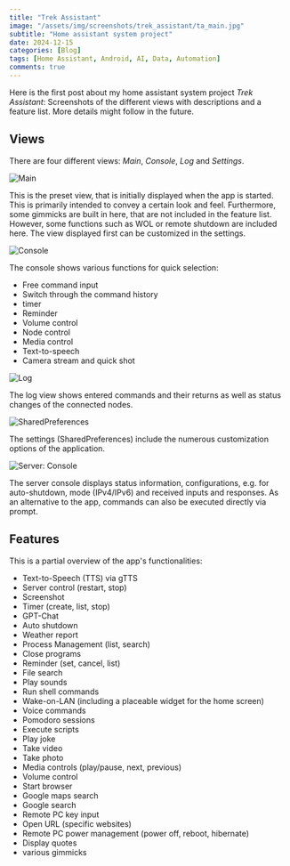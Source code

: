 ```yaml
---
title: "Trek Assistant"
image: "/assets/img/screenshots/trek_assistant/ta_main.jpg"
subtitle: "Home assistant system project"
date: 2024-12-15
categories: [Blog]
tags: [Home Assistant, Android, AI, Data, Automation]
comments: true
---
```


Here is the first post about my home assistant system project *Trek Assistant*: Screenshots of the different views with descriptions and a feature list. More details might follow in the future.

## Views

There are four different views: *Main*, *Console*, *Log* and *Settings*.

![Main](/assets/img/screenshots/trek_assistant/ta_main.jpg)

This is the preset view, that is initially displayed when the app is started. This is primarily intended to convey a certain look and feel. Furthermore, some gimmicks are built in here, that are not included in the feature list. However, some functions such as WOL or remote shutdown are included here. The view displayed first can be customized in the settings.

![Console](/assets/img/screenshots/trek_assistant/ta_console.jpg)

The console shows various functions for quick selection:

- Free command input
- Switch through the command history
- timer
- Reminder
- Volume control
- Node control
- Media control
- Text-to-speech
- Camera stream and quick shot

![Log](/assets/img/screenshots/trek_assistant/ta_log.jpg)

The log view shows entered commands and their returns as well as status changes of the connected nodes.

![SharedPreferences](/assets/img/screenshots/trek_assistant/ta_prefs.jpg)

The settings (SharedPreferences) include the numerous customization options of the application.

![Server: Console](/assets/img/screenshots/trek_assistant/ta_server.png)

The server console displays status information, configurations, e.g. for auto-shutdown, mode (IPv4/IPv6) and received inputs and responses. As an alternative to the app, commands can also be executed directly via prompt.

## Features

This is a partial overview of the app's functionalities:

- Text-to-Speech (TTS) via gTTS
- Server control (restart, stop)
- Screenshot
- Timer (create, list, stop)
- GPT-Chat
- Auto shutdown
- Weather report
- Process Management (list, search)
- Close programs
- Reminder (set, cancel, list)
- File search
- Play sounds
- Run shell commands
- Wake-on-LAN (including a placeable widget for the home screen)
- Voice commands
- Pomodoro sessions
- Execute scripts
- Play joke
- Take video
- Take photo
- Media controls (play/pause, next, previous)
- Volume control
- Start browser
- Google maps search
- Google search
- Remote PC key input
- Open URL (specific websites)
- Remote PC power management (power off, reboot, hibernate)
- Display quotes
- various gimmicks
